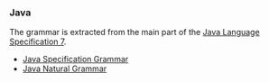 
<div markdown="1">

### Java

The grammar is extracted from the main part of the <a href="https://docs.oracle.com/javase/specs/jls/se7/html/index.html">Java Language Specification 7</a>.

- [Java Specification Grammar](https://github.com/iguana-parser/grammars/blob/master/src/java/JavaSpecification.rsc)
- [Java Natural Grammar](https://github.com/iguana-parser/grammars/blob/master/src/java/JavaNatural.rsc)

</div>